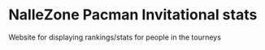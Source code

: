 # NalleZone Pacman Invitational stats
 Website for displaying rankings/stats for people in the tourneys
